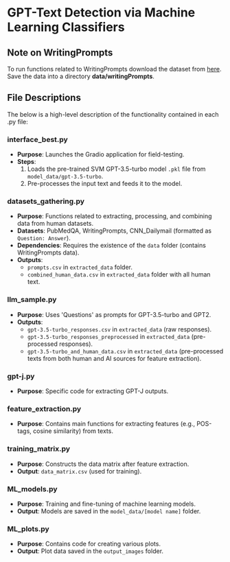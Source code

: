 # GPT-Text Detection via Machine Learning Classifiers

## Note on WritingPrompts
To run functions related to WritingPrompts download the dataset from [here](https://www.kaggle.com/datasets/ratthachat/writing-prompts). Save the data into a directory **data/writingPrompts**.

## File Descriptions
The below is a high-level description of the functionality contained in each .py file:

### interface_best.py
- **Purpose**: Launches the Gradio application for field-testing.
- **Steps**:
  1. Loads the pre-trained SVM GPT-3.5-turbo model `.pkl` file from `model_data/gpt-3.5-turbo`.
  2. Pre-processes the input text and feeds it to the model.

### datasets_gathering.py
- **Purpose**: Functions related to extracting, processing, and combining data from human datasets.
- **Datasets**: PubMedQA, WritingPrompts, CNN_Dailymail (formatted as `Question: Answer`).
- **Dependencies**: Requires the existence of the `data` folder (contains WritingPrompts data).
- **Outputs**:
  - `prompts.csv` in `extracted_data` folder.
  - `combined_human_data.csv` in `extracted_data` folder with all human text.

### llm_sample.py
- **Purpose**: Uses 'Questions' as prompts for GPT-3.5-turbo and GPT2.
- **Outputs**:
  - `gpt-3.5-turbo_responses.csv` in `extracted_data` (raw responses).
  - `gpt-3.5-turbo_responses_preprocessed` in `extracted_data` (pre-processed responses).
  - `gpt-3.5-turbo_and_human_data.csv` in `extracted_data` (pre-processed texts from both human and AI sources for feature extraction).

### gpt-j.py
- **Purpose**: Specific code for extracting GPT-J outputs.

### feature_extraction.py
- **Purpose**: Contains main functions for extracting features (e.g., POS-tags, cosine similarity) from texts.

### training_matrix.py
- **Purpose**: Constructs the data matrix after feature extraction.
- **Output**: `data_matrix.csv` (used for training).

### ML_models.py
- **Purpose**: Training and fine-tuning of machine learning models.
- **Output**: Models are saved in the `model_data/[model name]` folder.

### ML_plots.py
- **Purpose**: Contains code for creating various plots.
- **Output**: Plot data saved in the `output_images` folder.


                                          
